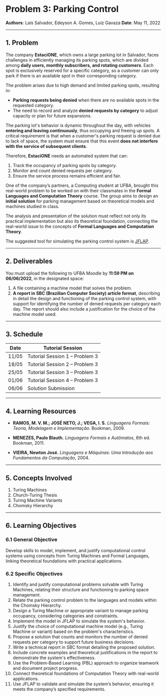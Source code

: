 # Problem 3: Parking Control

**Authors**: Lais Salvador, Edeyson A. Gomes, Luiz Gavaza
**Date**: May 11, 2022

---

## 1. Problem

The company **EstaciONE**, which owns a large parking lot in Salvador, faces challenges in efficiently managing its parking spots, which are divided among **daily users, monthly subscribers, and rotating customers**. Each spot is exclusively reserved for a specific category, so a customer can only park if there is an available spot in their corresponding category.

The problem arises due to high demand and limited parking spots, resulting in:

* **Parking requests being denied** when there are no available spots in the requested category.
* The need to record and analyze **denied requests by category** to adjust capacity or plan for future expansions.

The parking lot's behavior is dynamic throughout the day, with vehicles **entering and leaving continuously**, thus occupying and freeing up spots. A critical requirement is that when a customer's parking request is denied due to lack of space, the system must ensure that this event **does not interfere with the service of subsequent clients**.

Therefore, **EstaciONE** needs an automated system that can:

1. Track the occupancy of parking spots by category.
2. Monitor and count denied requests per category.
3. Ensure the service process remains efficient and fair.

One of the company’s partners, a Computing student at UFBA, brought this real-world problem to be worked on with their classmates in the **Formal Languages and Computation Theory** course. The group aims to design an **initial solution** for parking management based on theoretical models and machines studied in class.

The analysis and presentation of the solution must reflect not only its practical implementation but also its theoretical foundation, connecting the real-world issue to the concepts of **Formal Languages and Computation Theory**.

The suggested tool for simulating the parking control system is [JFLAP](http://www.jflap.org).

---

## 2. Deliverables

You must upload the following to UFBA Moodle by **11:59 PM on 06/06/2022**, in the designated space:

1. A file containing a machine model that solves the problem.
2. **A report in SBC (Brazilian Computer Society) article format**, describing in detail the design and functioning of the parking control system, with support for identifying the number of denied requests per category each day. The report should also include a justification for the choice of the machine model used.

---

## 3. Schedule

| **Date** | **Tutorial Session**           |
| -------- | ------------------------------ |
| 11/05    | Tutorial Session 1 – Problem 3 |
| 18/05    | Tutorial Session 2 – Problem 3 |
| 25/05    | Tutorial Session 3 – Problem 3 |
| 01/06    | Tutorial Session 4 – Problem 3 |
| 06/06    | Solution Submission            |

---

## 4. Learning Resources

* **RAMOS, M. V. M.; JOSÉ NETO, J.; VEGA, I. S.**
  *Linguagens Formais: Teoria, Modelagem e Implementação*. Bookman, 2009.

* **MENEZES, Paulo Blauth.**
  *Linguagens Formais e Autômatos*, 6th ed. Bookman, 2011.

* **VIEIRA, Newton José.**
  *Linguagens e Máquinas: Uma Introdução aos Fundamentos da Computação*, 2004.

---

## 5. Concepts Involved

1. Turing Machines
2. Church-Turing Thesis
3. Turing Machine Variants
4. Chomsky Hierarchy

---

## 6. Learning Objectives

### 6.1 General Objective

Develop skills to model, implement, and justify computational control systems using concepts from Turing Machines and Formal Languages, linking theoretical foundations with practical applications.

### 6.2 Specific Objectives

1. Identify and justify computational problems solvable with Turing Machines, relating their structure and functioning to parking space management.
2. Relate the parking control problem to the languages and models within the Chomsky Hierarchy.
3. Design a Turing Machine or appropriate variant to manage parking occupancy, considering categories and constraints.
4. Implement the model in JFLAP to simulate the system's behavior.
5. Justify the choice of computational machine model (e.g., Turing Machine or variant) based on the problem's characteristics.
6. Propose a solution that counts and monitors the number of denied requests per category to support future business decisions.
7. Write a technical report in SBC format detailing the proposed solution.
8. Include concrete examples and theoretical justifications in the report to demonstrate the system's effectiveness.
9. Use the Problem-Based Learning (PBL) approach to organize teamwork and document project progress.
10. Connect theoretical foundations of Computation Theory with real-world applications.
11. Use JFLAP to validate and simulate the system’s behavior, ensuring it meets the company’s specified requirements.


